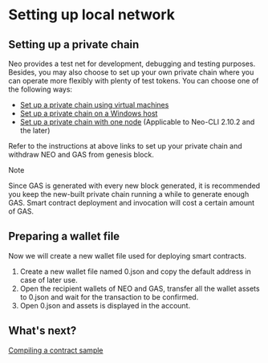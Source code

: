 # Setting up local network

## Setting up a private chain

Neo provides a test net for development, debugging and testing purposes. Besides, you may also choose to set up your own private chain where you can operate more flexibly with plenty of test tokens.  You can choose one of the following ways:

- [Set up a private chain using virtual machines](../../network/private-chain/private-chain.md)
- [Set up a private chain on a Windows host](../../network/private-chain/private-chain2.md)
- [Set up a private chain with one node](../../network/private-chain/solo.md) (Applicable to Neo-CLI 2.10.2 and the later)

Refer to the instructions at above links to set up your private chain and withdraw NEO and GAS from genesis block.

> [!Note]
>
> Since GAS is generated with every new block generated, it is recommended you keep the new-built private chain running a while to generate enough GAS. Smart contract deployment and invocation will cost a certain amount of GAS.

## Preparing a wallet file

Now we will create a new wallet file used for deploying smart contracts. 

1. Create a new wallet file named 0.json and copy the default address in case of later use.
2. Open the recipient wallets of NEO and GAS, transfer all the wallet assets to 0.json and wait for the transaction to be confirmed.
3. Open 0.json and assets is displayed in the account. 

## What's next?

[Compiling a contract sample](develop.md)

